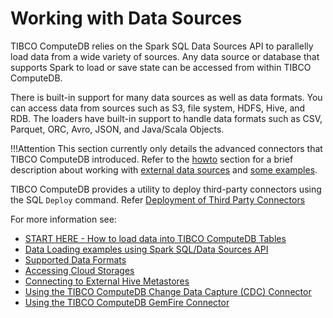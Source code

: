 # Working with Data Sources

TIBCO ComputeDB relies on the Spark SQL Data Sources API to parallelly load data from a wide variety of sources. Any data source or database that supports Spark to load or save state can be accessed from within TIBCO ComputeDB. 

There is built-in support for many data sources as well as data formats. You can access data from sources such as S3, file system, HDFS, Hive, and RDB. The loaders have built-in support to handle data formats such as CSV, Parquet, ORC, Avro, JSON, and Java/Scala Objects.

!!!Attention
	This section currently only details the advanced connectors that TIBCO ComputeDB introduced. Refer to the [howto](../howto.md) section for a brief description about working with [external data sources](../howto/load_data_into_snappydata_tables.md) and [some examples](../howto/load_data_from_external_data_stores.md). 

TIBCO ComputeDB provides a utility to deploy third-party connectors using the SQL `Deploy` command. Refer [Deployment of Third Party Connectors](/connectors/deployment_dependency_jar.md)

For more information see:

* [START HERE - How to load data into TIBCO ComputeDB Tables](../howto/load_data_into_snappydata_tables.md)
* [Data Loading examples using Spark SQL/Data Sources API](../howto/load_data_from_external_data_stores.md)
* [Supported Data Formats](../Data/data_formats.md)
* [Accessing Cloud Storages](access_cloud_data.md)
* [Connecting to External Hive Metastores](../Data/external_hive_support.md)
* [Using the TIBCO ComputeDB Change Data Capture (CDC) Connector](cdc_connector.md)
* [Using the TIBCO ComputeDB GemFire Connector](gemfire_connector.md)

